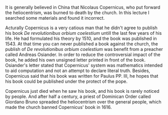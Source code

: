 It is generally believed in China that Nicolaus Copernicus, who put forward the heliocentrism, was burned to death by the church. In this lecture I searched some materials and found it incorrect.

Acturally Copernicus is a very catious man that he didn't agree to publish his  book *De revolutionibus orbium coelestium* untill the last few years of his life. He had formulated his theory by 1510, and the book was published in 1543. At that time you can never published a book against the church, the publish of  *De revolutionibus orbium coelestium* was benefit from a preacher called Andreas Osiander. In order to reduce the controversial impact of the book, he added his own unsigned letter printed in front of the book. Osiander's letter stated that Copernicus' system was mathematics intended to aid computation and not an attempt to declare literal truth. Besides, Copernicus said  that his book was written for Paulus PP. III, he hopes that his book could be published under the protect of the pope.

Copernicus just died when he saw his book, and his book is rarely noticed by people. And after half a century, a priest of Dominican Order called Giordano Bruno spreaded the heliocentrism over the general people, which made the church banned Copernicus' book in 1616.